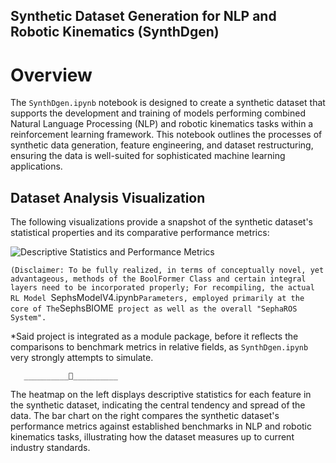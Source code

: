 
## Synthetic Dataset Generation for NLP and Robotic Kinematics (SynthDgen)

# Overview
The `SynthDgen.ipynb` notebook is designed to create a synthetic dataset that supports the development and training of models performing combined Natural Language Processing (NLP) and robotic kinematics tasks within a reinforcement learning framework. This notebook outlines the processes of synthetic data generation, feature engineering, and dataset restructuring, ensuring the data is well-suited for sophisticated machine learning applications.

## Dataset Analysis Visualization

The following visualizations provide a snapshot of the synthetic dataset's statistical properties and its comparative performance metrics:

![Descriptive Statistics and Performance Metrics](https://github.com/LoQiseaking69/SephsBIOME/blob/master/Docs/Model/Tests/IMG_6802.png)

 `(Disclaimer: To be fully realized, in terms of conceptually novel, yet advantageous, methods of the BoolFormer Class and certain integral layers need to be incorporated properly; For recompiling, the actual RL Model `SephsModelV4.ipynb` Parameters, employed primarily at the core of The `SephsBIOME` project as well as the overall "SephaROS System".` 
 
 *Said project is integrated as a module package, before it reflects the comparisons to benchmark metrics in relative fields, as `SynthDgen.ipynb` very strongly attempts to simulate.

       __________🦠__________
 The heatmap on the left displays descriptive statistics for each feature in the synthetic dataset, indicating the central tendency and spread of the data. The bar chart on the right compares the synthetic dataset's performance metrics against established benchmarks in NLP and robotic kinematics tasks, illustrating how the dataset measures up to current industry standards.
